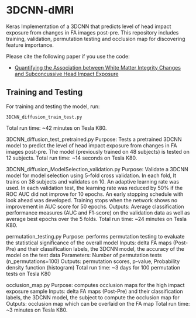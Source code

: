 # 3DCNN-dMRI
Keras Implementation of a 3DCNN that predicts level of head impact exposure from changes in FA images post-pre.
This repository includes training, validation, permutation testing and occlusion map for discovering feature importance.

Please cite the following paper if you use the code:
* [Quantifying the Association between White Matter Integrity Changes and Subconcussive Head Impact Exposure ](https://www.spiedigitallibrary.org/conference-proceedings-of-spie/10575/105750E/Quantifying-the-association-between-white-matter-integrity-changes-and-subconcussive/10.1117/12.2293023.short)

## Training and Testing
For training and testing the model, run:
```
3DCNN_diffusion_train_test.py
```
Total run time: ~42 minutes on Tesla K80.


3DCNN_diffusion_test_pretrained.py 
Purpose: Tests a pretrained 3DCNN model to predict the level of head impact exposure from changes in FA images post-pre. The model (previously trained on 48 subjects) is tested on 12 subjects. 
Total run time: ~14 seconds on Tesla K80.


3DCNN_diffusion_ModelSelection_validation.py 
Purpose: Validate a 3DCNN model for model selection using 5-fold cross validation. In each fold, It trains on 38 subjects and validates on 10. An adaptive learning rate was used. In each validation test, the learning rate was reduced by 50% if the ROC AUC did not improve for 10 epochs. An early stopping schedule with look ahead was developed. Training stops when the network shows no improvement in AUC score for 50 epochs. 
Outputs: Average classification performance measures (AUC and F1-score) on the validation data as well as average best epochs over the 5 folds. 
Total run time:  ~24 minutes on Tesla K80. 


permutation_testing.py 
Purpose: performs permutation testing to evaluate the statistical significance of the overall model 
Inputs: delta FA maps (Post-Pre) and their classification labels, the 3DCNN model, the accuracy of the model on the test data 
Parameters: Number of permutation tests (n_permutations=100) 
Outputs: permutation scores, p-value, Probability density function (histogram) 
Total run time: ~3 days for 100 permutation tests on Tesla K80
 

occlusion_map.py 
Purpose: computes occlusion maps for the high impact exposure sample 
Inputs: delta FA maps (Post-Pre) and their classification labels, the 3DCNN model, the subject to compute the occlusion map for 
Outputs: occlusion map which can be overlaid on the FA map 
Total run time: ~3 minutes on Tesla K80.
